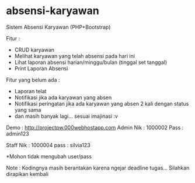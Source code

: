 # absensi-karyawan
Sistem Absensi Karyawan (PHP+Bootstrap)

Fitur : 
  - CRUD karyawan
  - Melihat karyawan yang telah absensi pada hari ini
  - Lihat laporan absensi harian/minggu/bulan (tinggal set tanggal)
  - Print Laporan Absensi
  
Fitur yang belum ada :
  - Laporan telat
  - Notifikasi jika ada karyawan yang absen
  - Notifikasi peringatan jika ada karyawan yang absen 2 kali dengan status yang sama 
  - dan masih banyak lagi... sesuai imajinasi :v
  
  Demo :
  http://projectpw.000webhostapp.com
  Admin
  Nik : 1000002
  Pass : admin123
  
  Staff
  Nik   : 1000004
  pass  : silvia123
  
  *Mohon tidak mengubah user/pass

Note : Kodingnya masih berantakan karena ngejar deadline tugas... Silahkan dirapikan kembali

